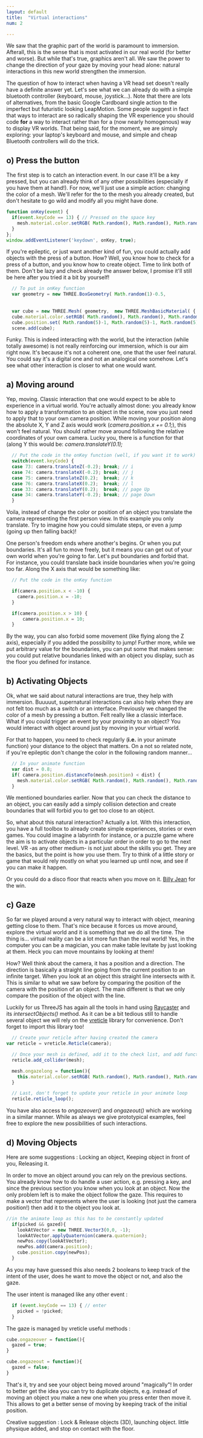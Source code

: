 ```yaml
---
layout: default
title:  "Virtual interactions"
num: 2

---
```


We saw that the graphic part of the world is paramount to immersion. Afterall, this is the sense that is most activated in our real world (for better and worse). But while that's true, graphics aren't all. We saw the power to change the direction of your gaze by moving your head alone: natural interactions in this new world strengthen the immersion.

The question of how to interact when having a VR head set doesn't really have a definite answer yet. Let's see what we can already do with a simple bluetooth controller (keyboard, mouse, joystick...). Note that there are lots of alternatives, from the basic Google Cardboard single action to the imperfect but futuristic looking LeapMotion. Some people suggest in fact that ways to interact are so radically shaping the VR experience you should code **for** a way to interact rather than for a (now nearly homogenous) way to display VR worlds. That being said, for the moment, we are simply exploring: your laptop's keyboard and mouse, and simple and cheap Bluetooth controllers will do the trick.

## o) Press the button

The first step is to catch an interaction event. In our case it'll be a key pressed, but you can already think of any other possibilities (especially if you have them at hand!). For now, we'll just use a simple action: changing the color of a mesh. We'll refer for the to the mesh you already created, but don't hesitate to go wild and modify all you might have done.

```javascript
function onKey(event) {
  if(event.keyCode == 13) { // Pressed on the space key
    mesh.material.color.setRGB( Math.random(), Math.random(), Math.random() );
  }
};
window.addEventListener('keydown', onKey, true);
```

If you're epileptic, or just want another kind of fun, you could actually add objects with the press of a button. How? Well, you know how to check for a press of a button, and you know how to create object. Time to link both of them. Don't be lazy and check already the answer below, I promise it'll still be here after you tried it a bit by yourself!

```javascript
  // To put in onKey function
  var geometry = new THREE.BoxGeometry( Math.random(1)-0.5,
                                                                        Math.random(1)-0.5,
                                                                        Math.random(1)-0.5);
  var cube = new THREE.Mesh( geometry,  new THREE.MeshBasicMaterial( { color: 0xffffff, shading: THREE.FlatShading } ));
  cube.material.color.setRGB( Math.random(), Math.random(), Math.random() );
  cube.position.set( Math.random(5)-1, Math.random(5)-1, Math.random(5)-1);
  scene.add(cube);
```

Funky. This is indeed interacting with the world, but the interaction (while totally awesome) is not really reinforcing our immersion, which is our aim right now. It's because it's not a coherent one, one that the user feel natural. You could say it's a digital one and not an analogical one somehow. Let's see what other interaction is closer to what one would want.

## a) Moving around

Yep, moving. Classic interaction that one would expect to be able to experience in a virtual world. You're actually almost done: you already know how to apply a transformation to an object in the scene, now you just need to apply that to your own camera position. While moving your position along the absolute X, Y and Z axis would work (*camera.position.x += 0.1;*), this won't feel natural. You should rather move around following the relative coordinates of your own camera. Lucky you, there is a function for that (along Y this would be: *camera.translateY(0.1);*

```javascript
  // Put the code in the onKey function (well, if you want it to work)
  switch(event.keyCode) {
  case 73: camera.translateZ(-0.2); break; // i
  case 74: camera.translateX(-0.2); break; // j
  case 75: camera.translateZ(0.2);  break; // k
  case 76: camera.translateX(0.2);  break; // l
  case 33: camera.translateY(0.2);  break; // page Up
  case 34: camera.translateY(-0.2); break; // page Down
  }
```  

Voila, instead of change the color or position of an object you translate the camera representing the first person view. In this example you only translate. Try to imagine how you could simulate steps, or even a jump (going up then falling back)!

One person's freedom ends where another's begins. Or when you put boundaries. It's all fun to move freely, but it means you can get out of your own world when you're going to far. Let's put boundaries and forbid that. For instance, you could translate back inside boundaries when you're going too far. Along the X axis that would be something like:

```javascript
  // Put the code in the onKey function

  if(camera.position.x < -10) {
    camera.position.x = -10;
  }

  if(camera.position.x > 10) {
      camera.position.x = 10;
  }
```  

By the way, you can also forbid some movement (like flying along the Z axis), especially if you added the possibility to jump! Further more, while we put arbitrary value for the boundaries, you can put some that makes sense: you could put relative boundaries linked with an object you display, such as the floor you defined for instance.

## b) Activating Objects
Ok, what we said about natural interactions are true, they help with immersion. Buuuuut, supernatural interactions can also help when they are not felt too much as a switch or an interface. Previously we changed the color of a mesh by pressing a button. Felt really like a classic interface. What if you could trigger an event by your proximity to an object? You would interact with object around just by moving in your virtual world.
 
For that to happen, you need to check regularly (**i.e.** in your animate function) your distance to the object that matters. On a not so related note, if you're epileptic don't change the color in the following random manner...
 
```javascript
  // In your animate function
  var dist = 0.8;
  if( camera.position.distanceTo(mesh.position) < dist) {
    mesh.material.color.setRGB( Math.random(), Math.random(), Math.random() );
  }
```  

We mentioned boundaries earlier. Now that you can check the distance to an object, you can easily add a simply collision detection and create boundaries that will forbid you to get too close to an object.

So, what about this natural interaction? Actually a lot. With this interaction, you have a full toolbox to already create simple experiences, stories or even games. You could imagine a labyrinth for instance, or a puzzle game where the aim is to activate objects in a particular order in order to go to the next level. VR -as any other medium- is not just about the skills you get. They are the basics, but the point is how you use them. Try to think of a little story or game that would rely mostly on what you learned up until now, and see if you can make it happen.

Or you could do a disco floor that reacts when you move on it. [Billy Jean](https://youtu.be/Zi_XLOBDo_Y?t=18s) for the win.

## c) Gaze

So far we played around a very natural way to interact with object, meaning getting close to them. That's nice because it forces us move around, explore the virtual world and it is something that we do all the time. The thing is... virtual reality can be a lot more fun than the real world! Yes, in the computer you can be a magician, you can make table levitate by just looking at them. Heck you can move mountains by looking at them!

How? Well think about the camera, it has a position and a direction. The direction is basically a straight line going from the current position to an infinite target. When you look at an object this straight line intersects with it. This is similar to what we saw before by comparing the position of the camera with the position of an object. The main different is that we only compare the position of the object with the line.

Luckily for us ThreeJS has again all the tools in hand using [Raycaster](http://threejs.org/docs/#Reference/Core/Raycaster) and its *intersectObjects()* method. As it can be a bit tedious still to handle several object we will rely on the [vreticle](https://github.com/neuman/vreticle) library for convenience. Don't forget to import this library too!

```javascript
  // Create your reticle after having created the camera
var reticle = vreticle.Reticle(camera);
```
  
```javascript
  // Once your mesh is defined, add it to the check list, and add functions
  reticle.add_collider(mesh);

  mesh.ongazelong = function(){
    this.material.color.setRGB( Math.random(), Math.random(), Math.random() );
  }
```

```javascript
  // Last, don't forget to update your reticle in your animate loop
  reticle.reticle_loop();
```

You have also access to *ongazeover()* and *ongazeout()* which are working in a similar manner. While as always we give prototypical examples, feel free to explore the new possibilities of such interactions.
 
## d) Moving Objects

Here are some suggestions : Locking an object, Keeping object in front of you, Releasing it.

In order to move an object around you can rely on the previous sections. You already know how to do handle a user action, e.g. pressing a key, and since the previous section you know when you look at an object. Now the only problem left is to make the object follow the gaze. This requires to make a vector that represents where the user is looking (not just the camera position!) then add it to the object you look at.

```javascript
//in the animate loop as this has to be constantly updated
  if(picked && gazed){
    lookAtVector = new THREE.Vector3(0,0, -1);
    lookAtVector.applyQuaternion(camera.quaternion);
    newPos.copy(lookAtVector);
    newPos.add(camera.position);
    cube.position.copy(newPos);
  }
```

As you may have guessed this also needs 2 booleans to keep track of the intent of the user, does he want to move the object or not, and also the gaze.

The user intent is managed like any other event :

```javascript
  if (event.keyCode == 13) { // enter
    picked = !picked;
  }
```

The gaze is managed by vreticle useful methods :
```javascript
cube.ongazeover = function(){
  gazed = true;
}

cube.ongazeout = function(){
  gazed = false;
}
```

That's it, try and see your object being moved around "magically"! In order to better get the idea you can try to duplicate objects, e.g. instead of moving an object you make a new one when you press enter then move it. This allows to get a better sense of moving by keeping track of the initial position.

Creative suggestion : Lock & Release objects (3D), launching object. little physique added, and stop on contact with the floor.
